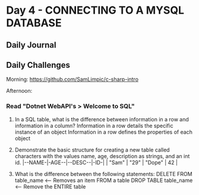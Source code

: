 # Day 4 - CONNECTING TO A MYSQL DATABASE

## Daily Journal

## Daily Challenges

Morning: https://github.com/SamLimpic/c-sharp-intro

Afternoon:

### Read "Dotnet WebAPI's > Welcome to SQL"

1. In a SQL table, what is the difference between information in a row and information in a column?
   Information in a row details the specific instance of an object
   Information in a row defines the properties of each object

2. Demonstrate the basic structure for creating a new table called characters with the values name, age, description as strings, and an int id.
   |--NAME-|-AGE--|--DESC--|-ID-|
   | "Sam" | "29" | "Dope" | 42 |

3. What is the difference between the following statements:
   DELETE FROM table_name <-- Removes an item FROM a table
   DROP TABLE table_name <-- Remove the ENTIRE table
